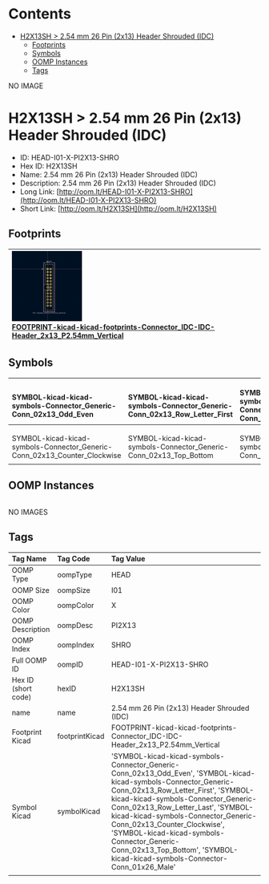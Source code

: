 



Contents
========

* [H2X13SH > 2.54 mm 26 Pin (2x13) Header Shrouded (IDC)](#h2x13sh--254-mm-26-pin-2x13-header-shrouded-idc)
	* [Footprints](#footprints)
	* [Symbols](#symbols)
	* [OOMP Instances](#oomp-instances)
	* [Tags](#tags)
  
NO IMAGE  
# H2X13SH > 2.54 mm 26 Pin (2x13) Header Shrouded (IDC)

- ID: HEAD-I01-X-PI2X13-SHRO
- Hex ID: H2X13SH
- Name: 2.54 mm 26 Pin (2x13) Header Shrouded (IDC)
- Description: 2.54 mm 26 Pin (2x13) Header Shrouded (IDC)
- Long Link: [http://oom.lt/HEAD-I01-X-PI2X13-SHRO](http://oom.lt/HEAD-I01-X-PI2X13-SHRO)
- Short Link: [http://oom.lt/H2X13SH](http://oom.lt/H2X13SH)

## Footprints
  

|[![](https://raw.githubusercontent.com/oomlout/oomlout_OOMP_eda_V2/main/FOOTPRINT/kicad/kicad-footprints/Connector_IDC/IDC-Header_2x13_P2.54mm_Vertical/image_140.png)<br>FOOTPRINT-kicad-kicad-footprints-Connector_IDC-IDC-Header_2x13_P2.54mm_Vertical](https://github.com/oomlout/oomlout_OOMP_eda_V2/tree/main/FOOTPRINT/kicad/kicad-footprints/Connector_IDC/IDC-Header_2x13_P2.54mm_Vertical/)|||
| :--- | :--- | :--- |

## Symbols
  

|![]()<br>SYMBOL-kicad-kicad-symbols-Connector_Generic-Conn_02x13_Odd_Even|![]()<br>SYMBOL-kicad-kicad-symbols-Connector_Generic-Conn_02x13_Row_Letter_First|![]()<br>SYMBOL-kicad-kicad-symbols-Connector_Generic-Conn_02x13_Row_Letter_Last|
| :--- | :--- | :--- |
|![]()<br>SYMBOL-kicad-kicad-symbols-Connector_Generic-Conn_02x13_Counter_Clockwise|![]()<br>SYMBOL-kicad-kicad-symbols-Connector_Generic-Conn_02x13_Top_Bottom|![]()<br>SYMBOL-kicad-kicad-symbols-Connector-Conn_01x26_Male|
||||

## OOMP Instances
  

||||
| :--- | :--- | :--- |
  
NO IMAGES  
## Tags
  

|Tag Name|Tag Code|Tag Value|
| :--- | :--- | :--- |
|OOMP Type|oompType|HEAD|
|OOMP Size|oompSize|I01|
|OOMP Color|oompColor|X|
|OOMP Description|oompDesc|PI2X13|
|OOMP Index|oompIndex|SHRO|
|Full OOMP ID|oompID|HEAD-I01-X-PI2X13-SHRO|
|Hex ID (short code)|hexID|H2X13SH|
|name|name|2.54 mm 26 Pin (2x13) Header Shrouded (IDC)|
|Footprint Kicad|footprintKicad|FOOTPRINT-kicad-kicad-footprints-Connector_IDC-IDC-Header_2x13_P2.54mm_Vertical|
|Symbol Kicad|symbolKicad|'SYMBOL-kicad-kicad-symbols-Connector_Generic-Conn_02x13_Odd_Even', 'SYMBOL-kicad-kicad-symbols-Connector_Generic-Conn_02x13_Row_Letter_First', 'SYMBOL-kicad-kicad-symbols-Connector_Generic-Conn_02x13_Row_Letter_Last', 'SYMBOL-kicad-kicad-symbols-Connector_Generic-Conn_02x13_Counter_Clockwise', 'SYMBOL-kicad-kicad-symbols-Connector_Generic-Conn_02x13_Top_Bottom', 'SYMBOL-kicad-kicad-symbols-Connector-Conn_01x26_Male'|
||||
